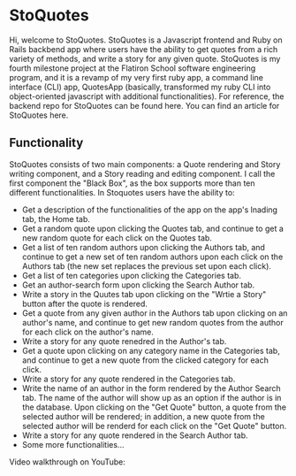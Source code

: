 # StoQuotes
Hi, welcome to StoQuotes. StoQuotes is a Javascript frontend and Ruby on Rails backbend app where users have the ability to get quotes from a rich variety of methods, and write a story for any given quote. StoQuotes is my fourth milestone project at the Flatiron School software engineering program, and it is a revamp of my very first ruby app, a command line interface (CLI) app, QuotesApp (basically, transformed my ruby CLI into object-oriented javascript with additional functionalities). For reference, the backend repo for StoQuotes can be found here. You can find an article for StoQuotes here. 

## Functionality
StoQuotes consists of two main components: a Quote rendering and Story writing component, and a Story reading and editing component. I call the first component the "Black Box", as the box supports more than ten different functionalities. In Stoquotes users have the ability to:
* Get a description of the functionalities of the app on the app's lnading tab, the Home tab.
* Get a random quote upon clicking the Quotes tab, and continue to get a new random quote for each click on the Quotes tab.
* Get a list of ten random authors upon clicking the Authors tab, and continue to get a new set of ten random authors upon each click on the Authors tab (the new set replaces the previous set upon each click).
* Get a list of ten categories upon clicking the Categories tab.
* Get an author-search form upon clicking the Search Author tab.
* Write a story in the Quutes tab upon clicking on the "Wrtie a Story" button after the quote is rendered.
* Get a quote from any given author in the Authors tab upon clicking on an author's name, and continue to get new random quotes from the author for each click on the author's name.
* Write a story for any quote renedred in the Author's tab.
* Get a quote upon clicking on any category name in the Categories tab, and continue to get a new quote from the clicked category for each click.
* Write a story for any quote rendered in the Categories tab. 
* Write the name of an author in the form rendered by the Author Search tab. The name of the author will show up as an option if the author is in the database. Upon clicking on the "Get Quote" button, a quote from the selected author will be rendered; in addition, a new quote from the selected author will be renderd for each click on the "Get Quote" button. 
* Write a story for any quote rendered in the Search Author tab. 
* Some more functionalities...

Video walkthrough on YouTube: 

